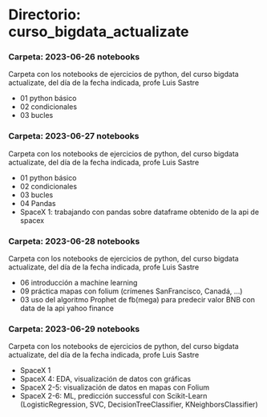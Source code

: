 
# Directorio: curso_bigdata_actualizate

### Carpeta: 2023-06-26 notebooks
Carpeta con los notebooks de ejercicios de python, del curso bigdata actualizate, del día de la fecha indicada, profe Luis Sastre
  - 01 python básico
  - 02 condicionales
  - 03 bucles

### Carpeta: 2023-06-27 notebooks
Carpeta con los notebooks de ejercicios de python, del curso bigdata actualizate, del día de la fecha indicada, profe Luis Sastre
  - 01 python básico
  - 02 condicionales
  - 03 bucles
  - 04 Pandas
  - SpaceX 1: trabajando con pandas sobre dataframe obtenido de la api de spacex

### Carpeta: 2023-06-28 notebooks
Carpeta con los notebooks de ejercicios de python, del curso bigdata actualizate, del día de la fecha indicada, profe Luis Sastre
  - 06 introducción a machine learning
  - 09 práctica mapas con folium (crímenes SanFrancisco, Canadá, ...)
  - 03 uso del algoritmo Prophet de fb(mega) para predecir valor BNB con data de la api yahoo finance
  
### Carpeta: 2023-06-29 notebooks
Carpeta con los notebooks de ejercicios de python, del curso bigdata actualizate, del día de la fecha indicada, profe Luis Sastre
  - SpaceX 1
  - SpaceX 4: EDA, visualización de datos con gráficas
  - SpaceX 2-5: visualización de datos en mapas con Folium
  - SpaceX 2-6: ML, predicción successful con Scikit-Learn (LogisticRegression, SVC, DecisionTreeClassifier, KNeighborsClassifier) 
  
